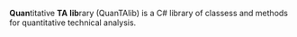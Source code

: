 **Quan**titative **TA** **lib**rary (QuanTAlib) is a C# library of classess and methods for quantitative technical analysis.